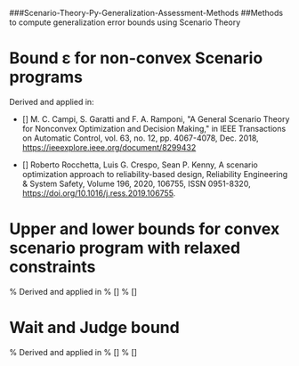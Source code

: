 ###Scenario-Theory-Py-Generalization-Assessment-Methods
##Methods to compute generalization error bounds using Scenario Theory



# Bound ε for non-convex Scenario programs 
Derived and applied in:
  - [] M. C. Campi, S. Garatti and F. A. Ramponi, "A General Scenario Theory for Nonconvex Optimization and Decision Making," in IEEE   Transactions on Automatic Control, vol. 63, no. 12, pp. 4067-4078, Dec. 2018, https://ieeexplore.ieee.org/document/8299432
  
  - [] Roberto Rocchetta, Luis G. Crespo, Sean P. Kenny, A scenario optimization approach to reliability-based design,
     Reliability Engineering & System Safety, Volume 196, 2020, 106755, ISSN 0951-8320, https://doi.org/10.1016/j.ress.2019.106755.

# Upper and lower bounds for convex scenario program with relaxed constraints
% Derived and applied in 
% [] 
% []

# Wait and Judge bound
% Derived and applied in 
% [] 
% []

 
